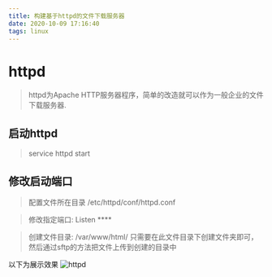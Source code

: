```yaml
---
title: 构建基于httpd的文件下载服务器
date: 2020-10-09 17:16:40
tags: linux
---
```


# httpd
> httpd为Apache HTTP服务器程序，简单的改造就可以作为一般企业的文件下载服务器.
<!--more-->
## 启动httpd
> service httpd start

## 修改启动端口
> 配置文件所在目录 /etc/httpd/conf/httpd.conf

> 修改指定端口: Listen ****

> 创建文件目录: /var/www/html/  只需要在此文件目录下创建文件夹即可，然后通过sftp的方法把文件上传到创建的目录中

以下为展示效果
![httpd](/imgs/httpd.png)